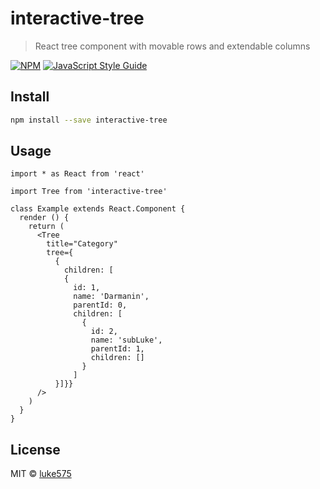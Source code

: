 # interactive-tree

> React tree component with movable rows and extendable columns

[![NPM](https://img.shields.io/npm/v/interactive-tree.svg)](https://www.npmjs.com/package/interactive-tree) [![JavaScript Style Guide](https://img.shields.io/badge/code_style-standard-brightgreen.svg)](https://standardjs.com)

## Install

```bash
npm install --save interactive-tree
```

## Usage

```tsx
import * as React from 'react'

import Tree from 'interactive-tree'

class Example extends React.Component {
  render () {
    return (
      <Tree
        title="Category"
        tree={
          {
            children: [
            {
              id: 1,
              name: 'Darmanin',
              parentId: 0,
              children: [
                {
                  id: 2,
                  name: 'subLuke',
                  parentId: 1,
                  children: []
                }
              ]
          }]}}
      />
    )
  }
}
```

## License

MIT © [luke575](https://github.com/luke575)
